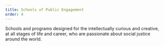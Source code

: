```yaml
---
title: Schools of Public Engagement
order: 4
---
```


Schools and programs designed for the intellectually curious and creative, at all stages of life and career, who are passionate about social justice around the world. 

